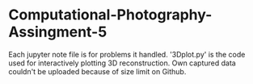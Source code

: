 # Computational-Photography-Assingment-5
Each jupyter note file is for problems it handled. '3Dplot.py' is the code used for interactively plotting 3D reconstruction. 
Own captured data couldn't be uploaded because of size limit on Github.
